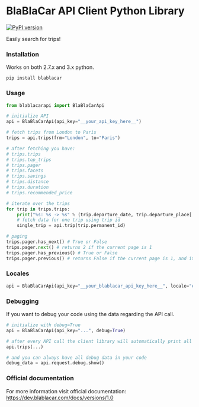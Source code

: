 <h1>BlaBlaCar API Client Python Library</h1>

[![PyPI version](https://badge.fury.io/py/BlaBlaCar-API.svg)](https://badge.fury.io/py/BlaBlaCar-API)

<p>Easily search for trips!</p>

<h3>Installation</h3>
<p>Works on both 2.7.x and 3.x python.</p>

```
pip install blablacar
```

<h3>Usage</h3>

```python
from blablacarapi import BlaBlaCarApi

# initialize API
api = BlaBlaCarApi(api_key="__your_api_key_here__")

# fetch trips from London to Paris
trips = api.trips(frm="London", to="Paris")

# after fetching you have:
# trips.trips
# trips.top_trips
# trips.pager
# trips.facets
# trips.savings
# trips.distance
# trips.duration
# trips.recommended_price

# iterate over the trips
for trip in trips.trips:
	print("%s: %s -> %s" % (trip.departure_date, trip.departure_place['address'], trip.arrival_place['address']))
	# fetch data for one trip using trip id
	single_trip = api.trip(trip.permanent_id)

# paging
trips.pager.has_next() # True or False
trips.pager.next() # returns 2 if the current page is 1
trips.pager.has_previous() # True or False
trips.pager.previous() # returns False if the current page is 1, and it returns 1 if current page is 2
```

<h3>Locales</h3>

```python
api = BlaBlaCarApi(api_key="__your_blablacar_api_key_here__", locale="en_GB", currency="en_GB")
```

<h3>Debugging</h3>

<p>If you want to debug your code using the data regarding the API call.</p>

```python
# initialize with debug=True
api = BlaBlaCarApi(api_key="...", debug=True)

# after every API call the client library will automatically print all the data to standard output
api.trips(...)

# and you can always have all debug data in your code
debug_data = api.request.debug.show()
```

<h3>Official documentation</h3>

<p>For more information visit official documentation: <a href="https://dev.blablacar.com/docs/versions/1.0">https://dev.blablacar.com/docs/versions/1.0</a></p>
